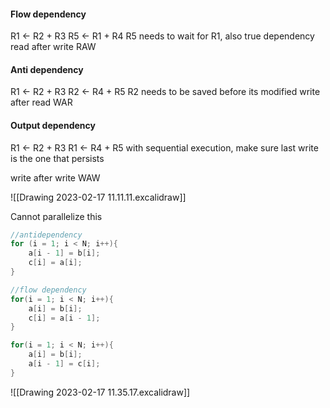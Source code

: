 
#### Flow dependency
R1 <- R2 + R3
R5 <- R1 + R4
R5 needs to wait for R1, 
also true dependency
read after write RAW

#### Anti dependency
R1 <- R2 + R3
R2 <- R4 + R5
R2 needs to be saved before its modified
write after read WAR

#### Output dependency
R1 <- R2 + R3
R1 <- R4 + R5
with sequential execution, make sure last write is the one that persists

write after write WAW

![[Drawing 2023-02-17 11.11.11.excalidraw]]

Cannot parallelize this
```c
//antidependency
for (i = 1; i < N; i++){
	a[i - 1] = b[i];
	c[i] = a[i];
}

//flow dependency
for(i = 1; i < N; i++){
	a[i] = b[i];
	c[i] = a[i - 1];
}

for(i = 1; i < N; i++){
	a[i] = b[i];
	a[i - 1] = c[i];
}

```
![[Drawing 2023-02-17 11.35.17.excalidraw]]